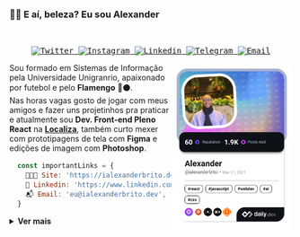 ### 🤙🏾 E aí, beleza? Eu sou Alexander

<samp>
</br>
  <p align="center">
      <a href="https://twitter.com/ialexanderbrito" target="_blank" >
        <img alt="Twitter" src="https://img.shields.io/badge/-Twitter-9cf?style=flat-square&logo=Twitter&logoColor=white">
      </a>
      <a href="https://instagram.com/ialexanderbrito" target="_blank" >
        <img alt="Instagram" src="https://img.shields.io/badge/-Instagram-ff2b8e?style=flat-square&logo=Instagram&logoColor=white">
      </a>
      <a href="https://www.linkedin.com/in/ialexanderbrito/" target="_blank" >
        <img alt="Linkedin" src="https://img.shields.io/badge/-Linkedin-blue?style=flat-square&logo=Linkedin&logoColor=white">
      </a>
      <a href="https://t.me/ialexanderbrito" target="_blank" >
        <img alt="Telegram" src="https://img.shields.io/badge/-Telegram-blue?style=flat-square&logo=Telegram&logoColor=white">
      </a>
      <a href="mailto:ialexanderbrito@gmail.com" target="_blank" >
        <img alt="Email" src="https://img.shields.io/badge/-Email-c14438?style=flat-square&logo=Gmail&logoColor=white">
      </a>
  </p>
</samp>
      <a href="https://app.daily.dev/ialexanderbrito">
        <img src="https://raw.githubusercontent.com/ialexanderbrito/ialexanderbrito/devcard/devcard.png" width="216" align="right" alt="Alexander's Dev Card"/>
      </a>
      
   Sou formado em Sistemas de Informação pela Universidade Unigranrio, apaixonado por futebol e pelo **Flamengo** 🔴⚫.<br/>
   Nas horas vagas gosto de jogar com meus amigos e fazer uns projetinhos pra praticar e atualmente sou **Dev. Front-end Pleno React** 
   na **[Localiza](https://www.localiza.com/brasil/pt-br)**, também curto mexer com prototipagens de tela com **Figma** e edições de imagem com **Photoshop**.
    
```js
  const importantLinks = {
    👨🏾‍💻 Site: 'https://ialexanderbrito.dev',
    📒 Linkedin: 'https://www.linkedin.com/in/ialexanderbrito/',
    📬 Email: 'eu@ialexanderbrito.dev',
  }
```

<details>
  <summary><b>Ver mais</b></summary>
  
### 💻 Skills



#### 🎨 Design: <br/>
   <samp>
    <p align="left">
    <img alt="Figma" src=".github/figma.svg" width="16px" />
    <img alt="Photoshop" src=".github/adobephotoshop.svg" width="24px" />
    </p>
  </samp>

#### 💬 Linguagens: <br/>
   <samp>
    <p align="left">
    <img alt="Javascript" src=".github/javascript.svg" width="24px" />
    <img alt="Typescript" src=".github/typescript.svg" width="24px" />
    <img alt="HTML5" src=".github/html5.svg" width="24px" />
    <img alt="CSS3" src=".github/css3.svg" width="24px" />
    </p>
  </samp>

#### 🔨 Framework: <br/>
   <samp>
    <p align="left">
     <img alt="React" src=".github/react.svg" width="24px" />
     <img alt="React Native" src=".github/reactnative.svg" width="24px" />
     <img alt="Next.js" src=".github/next-dot-js.svg" width="24px" />
     <img alt="Vite.js" src=".github/vite.svg" width="24px" />
    </p>
  </samp>
  
#### 🔧 Ferramentas & ambientes: <br/>
   <samp>
    <p align="left">
      <img alt="Git" src=".github/git.svg" width="24px" />
      <img alt="VS Code" src=".github/vscode.svg" width="24px" />
      <img alt="ESLint" src=".github/eslint.svg" width="24px" />
      <img alt="Prettier" src=".github/prettier.svg" width="24px" />
      <img alt="Insomnia" src=".github/insomnia.svg" width="24px" />
      <img alt="Node.js" src=".github/node-dot-js.svg" width="24px" />
      <img alt="Azure DevOps" src=".github/azuredevops.svg" width="24px" />
      <img alt="Github Actions" src=".github/githubactions.svg" width="24px" />
      <img alt="Semantic Release" src=".github/semantic.svg" width="24px" />
      <img alt="NPM" src=".github/npm.svg" width="24px" />
      <img alt="Yarn" src=".github/yarn.svg" width="24px" />
      <img alt="Sass" src=".github/sass.svg" width="24px" />
      <img alt="Styled Components" src=".github/styled-components.svg" width="24px" />
      <img alt="Tailwind CSS" src=".github/tailwindcss.svg" width="24px" />
      <img alt="Material UI" src=".github/material-ui.svg" width="24px" />
      <img alt="Ant Design" src=".github/antdesign.svg" width="24px" />
      <img alt="Chakra UI" src=".github/chakraui.svg" width="24px" />
      <img alt="PWA" src=".github/pwa.svg" width="24px" />
    </p>
  </samp>

<p align="center">
  <img align="center"
      src="https://githubrstats.vercel.app/api/top-langs/?username=ialexanderbrito&layout=compact&title_color=58A6DA&icon_color=8B949E&text_color=8B949E&bg_color=ffffff00"
    />
  <img align="center"
      height="165" src="https://githubrstats.vercel.app/api?username=ialexanderbrito&show_icons=true&title_color=58A6DA&icon_color=8B949E&text_color=8B949E&bg_color=ffffff00" />
</p>
</details>
